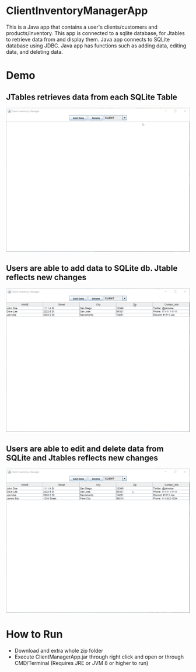 # ClientInventoryManagerApp
This is a Java app that contains a user's clients/customers and products/inventory. 
This app is connected to a sqlite database, for Jtables to retrieve data from and display them.
Java app connects to SQLite database using JDBC.
Java app has functions such as adding data, editing data, and deleting data. 



# Demo

## JTables retrieves data from each SQLite Table
![JTables](/images/GetTable.gif)

## Users are able to add data to SQLite db. Jtable reflects new changes
![Add Data](/images/AddData.gif)

## Users are able to edit and delete data from SQLite and Jtables reflects new changes
![Edit/Delete](/images/EditDelete.gif)

# How to Run
* Download and extra whole zip folder
* Execute ClientManagerApp.jar through right click and open or through CMD/Terminal (Requires JRE or JVM 8 or higher to run)
